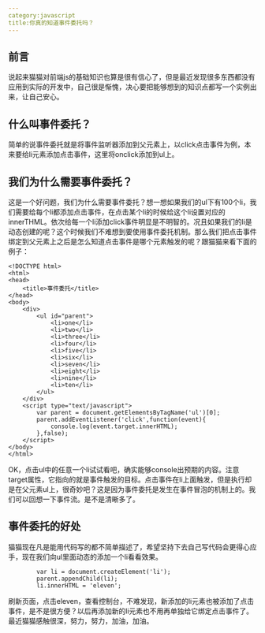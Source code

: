 ```yaml
---
category:javascript
title:你真的知道事件委托吗？
---
```


## 前言
说起来猫猫对前端js的基础知识也算是很有信心了，但是最近发现很多东西都没有应用到实际的开发中，自己很是惭愧，决心要把能够想到的知识点都写一个实例出来，让自己安心。

## 什么叫事件委托？
简单的说事件委托就是将事件监听器添加到父元素上，以click点击事件为例，本来要给li元素添加点击事件，这里将onclick添加到ul上。

## 我们为什么需要事件委托？
这是一个好问题，我们为什么需要事件委托？想一想如果我们的ul下有100个li，我们需要给每个li都添加点击事件，在点击某个li的时候给这个li设置对应的innerTHML。依次给每一个li添加click事件明显是不明智的。况且如果我们的li是动态创建的呢？这个时候我们不难想到要使用事件委托机制。那么我们把点击事件绑定到父元素上之后是怎么知道点击事件是哪个元素触发的呢？跟猫猫来看下面的例子：
```
<!DOCTYPE html>
<html>
<head>
	<title>事件委托</title>
</head>
<body>
	<div>
		<ul id="parent">
			<li>one</li>
			<li>two</li>
			<li>three</li>
			<li>four</li>
			<li>five</li>
			<li>six</li>
			<li>seven</li>
			<li>eight</li>
			<li>nine</li>
			<li>ten</li>
		</ul>
	</div>
	<script type="text/javascript">
		var parent = document.getElementsByTagName('ul')[0];
		parent.addEventListener('click',function(event){
			console.log(event.target.innerHTML);
		},false);	
	</script>
</body>
</html>
```
OK，点击ul中的任意一个li试试看吧，确实能够console出预期的内容。注意target属性，它指向的就是事件触发的目标。点击事件在li上面触发，但是执行却是在父元素ul上，很奇妙吧？这是因为事件委托是发生在事件冒泡的机制上的。我们可以回想一下事件流。是不是清晰多了。

## 事件委托的好处
猫猫现在凡是能用代码写的都不简单描述了，希望坚持下去自己写代码会更得心应手，现在我们向ul里面动态的添加一个li看看效果。
```
		var li = document.createElement('li');
		parent.appendChild(li);
		li.innerHTML = 'eleven';
```
刷新页面，点击eleven，查看控制台，不难发现，新添加的li元素也被添加了点击事件，是不是很方便？以后再添加新的li元素也不用再单独给它绑定点击事件了。最近猫猫感触很深，努力，努力，加油，加油。